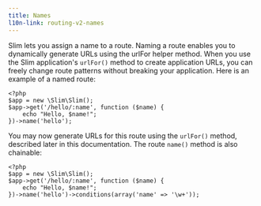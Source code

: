 ```yaml
---
title: Names
l10n-link: routing-v2-names
---
```

Slim lets you assign a name to a route. Naming a route enables you to dynamically generate URLs using the urlFor
helper method. When you use the Slim application's `urlFor()` method to create application URLs, you can freely
change route patterns without breaking your application. Here is an example of a named route:

    <?php
    $app = new \Slim\Slim();
    $app->get('/hello/:name', function ($name) {
        echo "Hello, $name!";
    })->name('hello');

You may now generate URLs for this route using the `urlFor()` method, described later in this documentation.
The route `name()` method is also chainable:

    <?php
    $app = new \Slim\Slim();
    $app->get('/hello/:name', function ($name) {
        echo "Hello, $name!";
    })->name('hello')->conditions(array('name' => '\w+'));
